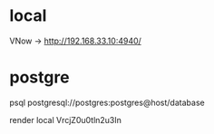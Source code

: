 
# local

VNow -> http://192.168.33.10:4940/


# postgre

psql postgresql://postgres:postgres@host/database

render local
VrcjZ0u0tln2u3In
